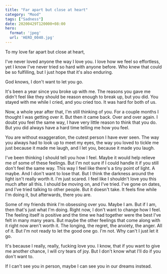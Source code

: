 ```yaml
---
title: "Far apart but close at heart"
category: "Mood"
tags: ["Sadness"]
date: 20200429T120000+08:00
hero:
  format: 'jpeg'
  url: 'HERO_0040.jpg'
---
```

To my love far apart but close at heart,

I've never loved anyone the way I love you. I love how we feel so effortless, yet I know I've never tried so hard with anyone before. Who knew that could be so fulfilling, but I just hope that it's also enduring.

God knows, I don't want to let you go.

It's been a year since you broke up with me. The reasons you gave me didn't feel like they should be reason enough to break up, but you did. You stayed with me while I cried, and you cried too. It was hard for both of us.

Now, a whole year after that, I'm still thinking of you. For a couple months I thought I was getting over it. But then it came back. Over and over again. I doubt you feel the same way, I have very little reason to think that you do. But you did always have a hard time telling me how you feel.

You are without exaggeration, the cutest person I have ever seen. The way you always had to look up to meet my eyes, the way you loved to tickle me just because it made me laugh, and I let you, because it made you laugh.

I've been thinking I should tell you how I feel. Maybe it would help relieve me of some of these feelings. But I'm not sure if I could handle it if you still don't feel the same way. This way I feel like there's a tiny point of light. A maybe. And I don't want to lose that. But I think the darkness around the light isn't really worth it. I'm just scared. I feel like I shouldn't love you this much after all this. I should be moving on, and I've tried. I've gone on dates, and I've tried talking to other people. But it doesn't take. It feels fine while I'm doing it, but afterwards, there you are.

Some of my friends think I'm obsessing over you. Maybe I am. But if I am, then that's just what I'm doing. Right now, I don't want to change how I feel. The feeling itself is positive and the time we had together were the best I've felt in many many years. But maybe the other feelings that come along with it right now aren't worth it. The longing, the regret, the anxiety, the anger. All of it. But I'm not ready to let the good one go. I'm not. Why can't I just let it go.

It's because I really, really, fucking love you. I know, that if you want to give me another chance, I will cry tears of joy. But I don't know what I'll do if you don't want to.

If I can't see you in person, maybe I can see you in our dreams instead.
